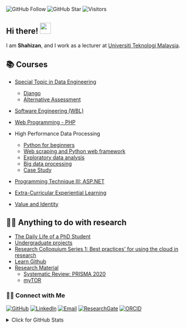 ![GitHub Follow](https://img.shields.io/github/followers/rohayanti.svg?style=social&label=Follow)
![GitHub Star](https://img.shields.io/github/stars/rohayanti?affiliations=OWNER%2CCOLLABORATOR&style=social&label=Star)
![Visitors](https://api.visitorbadge.io/api/visitors?path=https%3A%2F%2Fgithub.com%2Fdrshahizan&labelColor=%23d9e3f0&countColor=%23697689&style=flat)


## Hi there! <img src="https://raw.githubusercontent.com/drshahizan/drshahizan/master/img/wave.gif" width="30">

I am  __Shahizan__, and I work as a lecturer at [Universiti Teknologi Malaysia](https://www.utm.my).

## 📚 Courses
- [Special Topic in Data Engineering](https://github.com/drshahizan/special-topic-data-engineering)
  -   [Django](https://github.com/drshahizan/learn-django)
  -   [Alternative Assessment](https://github.com/drshahizan/SECP3843)

- [Software Engineering (WBL)](https://github.com/drshahizan/software-engineering)
- [Web Programming - PHP](https://github.com/drshahizan/learn-php)
- High Performance Data Processing 
  -   [Python for beginners](https://github.com/drshahizan/python-tutorial)
  -   [Web scraping and Python web framework](https://github.com/drshahizan/python-web)
  -   [Exploratory data analysis](https://github.com/drshahizan/Python_EDA)
  -   [Big data processing](https://github.com/drshahizan/Python-big-data)
  -   [Case Study](https://github.com/drshahizan/python-tutorial/blob/main/case-study.md)
- [Programming Technique III: ASP.NET](https://github.com/drshahizan/learn-aspnet)
- [Extra-Curricular Experiential Learning](https://github.com/drshahizan/courses/blob/main/UKQT3001/readme.md)
- [Value and Identity](https://github.com/drshahizan/courses/blob/main/ULRS1012/readme.md)

## 👨‍💻 Anything to do with research
- [The Daily Life of a PhD Student](https://github.com/drshahizan/phd)
- [Undergraduate projects](https://github.com/drshahizan/undergraduate-project)
- [Research Colloquium Series 1: Best practices' for using the cloud in research](https://github.com/drshahizan/learn-github)
- [Learn Github](https://github.com/drshahizan/learn-github)
- [Research Material](https://github.com/drshahizan/research-material)
  -   [Systematic Review: PRISMA 2020](https://github.com/drshahizan/research-material/tree/main/SLR)
  -   [myTOR](https://github.com/drshahizan/myTOR)

### 🙌🏻 Connect with Me
<p align="left">
    <a href="https://github.com/drshahizan" target="_blank"><img alt="GitHub" src="https://img.shields.io/badge/-@drshahizan-181717?style=flat-square&logo=GitHub&logoColor=white"></a>
    <a href="https://www.linkedin.com/in/drshahizan" target="_blank"><img alt="LinkedIn" src="https://img.shields.io/badge/-drshahizan-blue?style=flat-square&logo=Linkedin&logoColor=white&link=https://www.linkedin.com/in/drshahizan/"></a>
    <a href="mailto:shahizan@utm.my" target="_blank"><img alt="Email" src="https://img.shields.io/badge/-shahizan@utm.my-c14438?style=flat-square&logo=Gmail&logoColor=white&link=mailto:shahizan@utm.my.com"></a>
    <a href="https://www.researchgate.net/profile/Mohd-Othman-28" target="_blank"><img alt="ResearchGate" src="https://img.shields.io/badge/-ResearchGate-00CCBB?style=flat-square&logo=ResearchGate&logoColor=white"></a>
    <a href="https://orcid.org/0000-0003-4261-1873" target="_blank"><img alt="ORCID" src="https://img.shields.io/badge/-ORCID-A6CE39?style=flat-square&logo=ORCID&logoColor=white"></a>
</p>
  

<details>
<summary>Click for GitHub Stats</summary>
<p align="left">
    <img alt = "GitHub Stats" src="https://github-readme-stats.vercel.app/api?username=drshahizan&show_icons=true&hide=issues&icon_color=000000&hide_border=true&title_color=5391FE&text_color=555">
    <br>
    <img alt = "Top Language" src="https://github-readme-stats.vercel.app/api/top-langs/?username=drshahizan&hide=html,&hide_border=true&title_color=5391FE&text_color=555"
</p>
  
  ![Follower Badge](https://img.shields.io/github/followers/drshahizan)
  ![](https://hit.yhype.me/github/profile?user_id=81284918)
 
</details>
